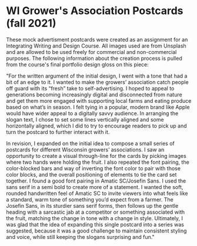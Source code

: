 # WI Grower's Association Postcards (fall 2021)

These mock advertisment postcards were created as an assignment for an Integrating Writing and Design Course. All images used are from Unsplash and are allowed to be used freely for commercial and non-commercial purposes. The following information about the creation process is pulled from the course's final portfolio design gloss on this piece: 

"For the written argument of the initial design, I went with a tone that had a bit of an edge to it. I wanted to make the growers’ association catch people off guard with its “fresh” take to self-advertising. I hoped to appeal to generations becoming increasingly digital and disconnected from nature and get them more engaged with supporting local farms and eating produce based on what’s in season. I felt tying in a popular, modern brand like Apple would have wider appeal to a digitally savvy audience. In arranging the slogan text, I chose to set some lines vertically aligned and some horizontally aligned, which I did to try to encourage readers to pick up and turn the postcard to further interact with it.

In revision, I expanded on the initial idea to compose a small series of postcards for different Wisconsin growers’ associations. I saw an opportunity to create a visual through-line for the cards by picking images where two hands were holding the fruit. I also repeated the font pairing, the color-blocked bars and way of inverting the font color to pair with those color blocks, and the overall positioning of elements to tie the card set together. I found a good font pairing in Amatic SC/Josefin Sans. I used the sans serif in a semi bold to create more of a statement. I wanted the soft, rounded handwritten feel of Amatic SC to invite viewers into what feels like a standard, warm tone of something you’d expect from a farmer. The Josefin Sans, in its sturdier sans serif forms, then follows up the gentle heading with a sarcastic jab at a competitor or something associated with the fruit, matching the change in tone with a change in style. Ultimately, I was glad that the idea of expanding this single postcard into a series was suggested, because it was a good challenge to maintain consistent styling and voice, while still keeping the slogans surprising and fun."
